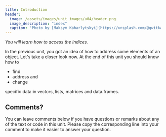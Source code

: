 ```yaml
---
title: Introduction
header:
  image: /assets/images/unit_images/u04/header.png
  image_description: "index"
  caption: "Photo by [Maksym Kaharlytskyi](https://unsplash.com/@qwitka?utm_source=unsplash&amp;utm_medium=referral&amp;utm_content=creditCopyText) from [Unsplash](https://unsplash.com/?utm_source=unsplash&amp;utm_medium=referral&amp;utm_content=creditCopyText)"
---
```

*You will learn how to access the indices.*

<!--more-->
In the previous unit, you got an idea of how to address some elements of an object. Let's take a closer look now.
At the end of this unit you should know how to

* find
* address and
* change

specific data in vectors, lists, matrices and data.frames.

## Comments?
You can leave comments below if you have questions or remarks about any of the text or code in this unit.
Please copy the corresponding line into your comment to make it easier to answer your question.

<script src="https://utteranc.es/client.js"
        repo="GeoMOER/moer-base-r"
        issue-term="moer-base-r_unit04"
        theme="github-light"
        crossorigin="anonymous"
        async>
</script>


<!--more-->
